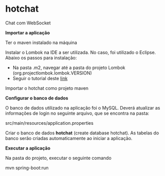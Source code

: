 # hotchat

Chat com WebSocket

**Importar a aplicação**

Ter o maven instalado na máquina

Instalar o Lombok na IDE a ser utilizada. No caso, foi utilizado o Eclipse. Abaixo os passos para instalação:

- Na pasta .m2, navegar até a pasta do projeto Lombok (org.projectlombok.lombok.VERSION)
- Seguir o tutorial deste [link](https://projectlombok.org/setup/eclipse)

Importar o hotchat como projeto maven

**Configurar o banco de dados**

O banco de dados utilizado na aplicação foi o MySQL. Deverá atualizar as informações de login no seguinte arquivo, que se encontra na pasta:

src/main/resources/application.properties

Criar o banco de dados **hotchat** (create database hotchat). As tabelas do banco serão criadas automaticamente ao iniciar a aplicação.

**Executar a aplicação**

Na pasta do projeto, executar o seguinte comando

mvn spring-boot:run
